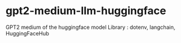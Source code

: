 # gpt2-medium-llm-huggingface

GPT2 medium of the huggingface model
Library : dotenv, langchain, HuggingFaceHub

